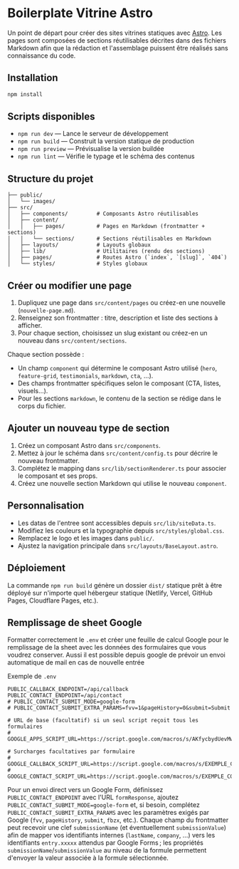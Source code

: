 # Boilerplate Vitrine Astro

Un point de départ pour créer des sites vitrines statiques avec [Astro](https://astro.build). Les pages sont composées de sections réutilisables décrites dans des fichiers Markdown afin que la rédaction et l'assemblage puissent être réalisés sans connaissance du code.

## Installation

```bash
npm install
```

## Scripts disponibles

- `npm run dev` — Lance le serveur de développement
- `npm run build` — Construit la version statique de production
- `npm run preview` — Prévisualise la version buildée
- `npm run lint` — Vérifie le typage et le schéma des contenus

## Structure du projet

```
├── public/
│   └── images/
├── src/
│   ├── components/         # Composants Astro réutilisables
│   ├── content/
│   │   ├── pages/          # Pages en Markdown (frontmatter + sections)
│   │   └── sections/       # Sections réutilisables en Markdown
│   ├── layouts/            # Layouts globaux
│   ├── lib/                # Utilitaires (rendu des sections)
│   ├── pages/              # Routes Astro (`index`, `[slug]`, `404`)
│   └── styles/             # Styles globaux
```

## Créer ou modifier une page

1. Dupliquez une page dans `src/content/pages` ou créez-en une nouvelle (`nouvelle-page.md`).
2. Renseignez son frontmatter : titre, description et liste des sections à afficher.
3. Pour chaque section, choisissez un slug existant ou créez-en un nouveau dans `src/content/sections`.

Chaque section possède :

- Un champ `component` qui détermine le composant Astro utilisé (`hero`, `feature-grid`, `testimonials`, `markdown`, `cta`, ...).
- Des champs frontmatter spécifiques selon le composant (CTA, listes, visuels…).
- Pour les sections `markdown`, le contenu de la section se rédige dans le corps du fichier.

## Ajouter un nouveau type de section

1. Créez un composant Astro dans `src/components`.
2. Mettez à jour le schéma dans `src/content/config.ts` pour décrire le nouveau frontmatter.
3. Complétez le mapping dans `src/lib/sectionRenderer.ts` pour associer le composant et ses props.
4. Créez une nouvelle section Markdown qui utilise le nouveau `component`.

## Personnalisation

- Les datas de l'entree sont accessibles depuis `src/lib/siteData.ts`.
- Modifiez les couleurs et la typographie depuis `src/styles/global.css`.
- Remplacez le logo et les images dans `public/`.
- Ajustez la navigation principale dans `src/layouts/BaseLayout.astro`.

## Déploiement

La commande `npm run build` génère un dossier `dist/` statique prêt à être déployé sur n'importe quel hébergeur statique (Netlify, Vercel, GitHub Pages, Cloudflare Pages, etc.).

## Remplissage de sheet Google

Formatter correctement le `.env` et créer une feuille de calcul Google pour le remplissage de la sheet avec les données des formulaires que vous voudrez conserver. Aussi il est possible depuis google de prévoir un envoi automatique de mail en cas de nouvelle entrée 

Exemple de `.env`
```
PUBLIC_CALLBACK_ENDPOINT=/api/callback
PUBLIC_CONTACT_ENDPOINT=/api/contact
# PUBLIC_CONTACT_SUBMIT_MODE=google-form
# PUBLIC_CONTACT_SUBMIT_EXTRA_PARAMS=fvv=1&pageHistory=0&submit=Submit

# URL de base (facultatif) si un seul script reçoit tous les formulaires
# GOOGLE_APPS_SCRIPT_URL=https://script.google.com/macros/s/AKfycbydUevMwKp82maH7byYp2XefTYfJmtaatLeocsq93H0Umm59aY23slC0BcGhZRfpqhi/exec

# Surcharges facultatives par formulaire
# GOOGLE_CALLBACK_SCRIPT_URL=https://script.google.com/macros/s/EXEMPLE_CALLBACK/exec
# GOOGLE_CONTACT_SCRIPT_URL=https://script.google.com/macros/s/EXEMPLE_CONTACT/exec
```

Pour un envoi direct vers un Google Form, définissez `PUBLIC_CONTACT_ENDPOINT` avec l'URL `formResponse`, ajoutez `PUBLIC_CONTACT_SUBMIT_MODE=google-form` et, si besoin, complétez `PUBLIC_CONTACT_SUBMIT_EXTRA_PARAMS` avec les paramètres exigés par Google (`fvv`, `pageHistory`, `submit`, `fbzx`, etc.). Chaque champ du frontmatter peut recevoir une clef `submissionName` (et éventuellement `submissionValue`) afin de mapper vos identifiants internes (`lastName`, `company`, …) vers les identifiants `entry.xxxxx` attendus par Google Forms ; les propriétés `submissionName`/`submissionValue` au niveau de la formule permettent d'envoyer la valeur associée à la formule sélectionnée.

